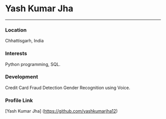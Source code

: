 # Yash Kumar Jha
-------------------------------------------------------------------------

### Location 
Chhattisgarh, India

### Interests
Python programming, SQL.

### Development 
Credit Card Fraud Detection
Gender Recognition using Voice.

### Profile Link
[Yash Kumar Jha] (https://github.com/yashkumarjha12)
